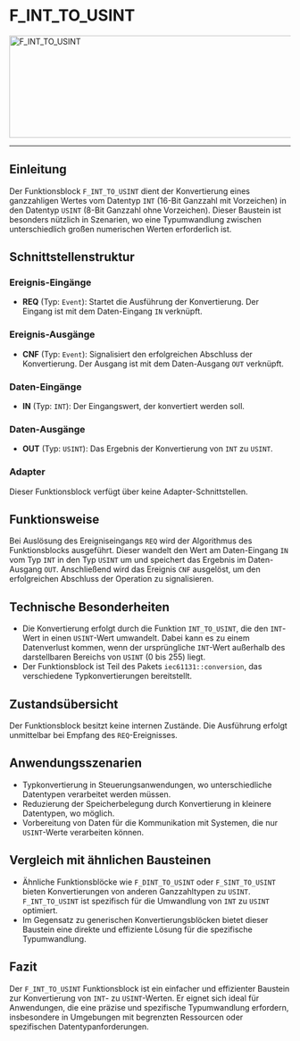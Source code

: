 # F_INT_TO_USINT

<img width="1232" height="183" alt="F_INT_TO_USINT" src="https://github.com/user-attachments/assets/936ae83a-1805-4eae-89d4-6a1f41f0e727" />

* * * * * * * * * *
## Einleitung
Der Funktionsblock `F_INT_TO_USINT` dient der Konvertierung eines ganzzahligen Wertes vom Datentyp `INT` (16-Bit Ganzzahl mit Vorzeichen) in den Datentyp `USINT` (8-Bit Ganzzahl ohne Vorzeichen). Dieser Baustein ist besonders nützlich in Szenarien, wo eine Typumwandlung zwischen unterschiedlich großen numerischen Werten erforderlich ist.

## Schnittstellenstruktur

### **Ereignis-Eingänge**
- **REQ** (Typ: `Event`): Startet die Ausführung der Konvertierung. Der Eingang ist mit dem Daten-Eingang `IN` verknüpft.

### **Ereignis-Ausgänge**
- **CNF** (Typ: `Event`): Signalisiert den erfolgreichen Abschluss der Konvertierung. Der Ausgang ist mit dem Daten-Ausgang `OUT` verknüpft.

### **Daten-Eingänge**
- **IN** (Typ: `INT`): Der Eingangswert, der konvertiert werden soll.

### **Daten-Ausgänge**
- **OUT** (Typ: `USINT`): Das Ergebnis der Konvertierung von `INT` zu `USINT`.

### **Adapter**
Dieser Funktionsblock verfügt über keine Adapter-Schnittstellen.

## Funktionsweise
Bei Auslösung des Ereigniseingangs `REQ` wird der Algorithmus des Funktionsblocks ausgeführt. Dieser wandelt den Wert am Daten-Eingang `IN` vom Typ `INT` in den Typ `USINT` um und speichert das Ergebnis im Daten-Ausgang `OUT`. Anschließend wird das Ereignis `CNF` ausgelöst, um den erfolgreichen Abschluss der Operation zu signalisieren.

## Technische Besonderheiten
- Die Konvertierung erfolgt durch die Funktion `INT_TO_USINT`, die den `INT`-Wert in einen `USINT`-Wert umwandelt. Dabei kann es zu einem Datenverlust kommen, wenn der ursprüngliche `INT`-Wert außerhalb des darstellbaren Bereichs von `USINT` (0 bis 255) liegt.
- Der Funktionsblock ist Teil des Pakets `iec61131::conversion`, das verschiedene Typkonvertierungen bereitstellt.

## Zustandsübersicht
Der Funktionsblock besitzt keine internen Zustände. Die Ausführung erfolgt unmittelbar bei Empfang des `REQ`-Ereignisses.

## Anwendungsszenarien
- Typkonvertierung in Steuerungsanwendungen, wo unterschiedliche Datentypen verarbeitet werden müssen.
- Reduzierung der Speicherbelegung durch Konvertierung in kleinere Datentypen, wo möglich.
- Vorbereitung von Daten für die Kommunikation mit Systemen, die nur `USINT`-Werte verarbeiten können.

## Vergleich mit ähnlichen Bausteinen
- Ähnliche Funktionsblöcke wie `F_DINT_TO_USINT` oder `F_SINT_TO_USINT` bieten Konvertierungen von anderen Ganzzahltypen zu `USINT`. `F_INT_TO_USINT` ist spezifisch für die Umwandlung von `INT` zu `USINT` optimiert.
- Im Gegensatz zu generischen Konvertierungsblöcken bietet dieser Baustein eine direkte und effiziente Lösung für die spezifische Typumwandlung.

## Fazit
Der `F_INT_TO_USINT` Funktionsblock ist ein einfacher und effizienter Baustein zur Konvertierung von `INT`- zu `USINT`-Werten. Er eignet sich ideal für Anwendungen, die eine präzise und spezifische Typumwandlung erfordern, insbesondere in Umgebungen mit begrenzten Ressourcen oder spezifischen Datentypanforderungen.
